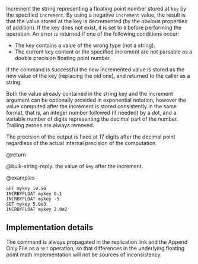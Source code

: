 Increment the string representing a floating point number stored at `key` by the
specified `increment`. By using a negative `increment` value, the result is that
the value stored at the key is decremented (by the obvious properties of
addition). If the key does not exist, it is set to `0` before performing the
operation. An error is returned if one of the following conditions occur:

- The key contains a value of the wrong type (not a string).
- The current key content or the specified increment are not parsable as a
  double precision floating point number.

If the command is successful the new incremented value is stored as the new
value of the key (replacing the old one), and returned to the caller as a
string.

Both the value already contained in the string key and the increment argument
can be optionally provided in exponential notation, however the value computed
after the increment is stored consistently in the same format, that is, an
integer number followed (if needed) by a dot, and a variable number of digits
representing the decimal part of the number. Trailing zeroes are always removed.

The precision of the output is fixed at 17 digits after the decimal point
regardless of the actual internal precision of the computation.

@return

@bulk-string-reply: the value of `key` after the increment.

@examples

```cli
SET mykey 10.50
INCRBYFLOAT mykey 0.1
INCRBYFLOAT mykey -5
SET mykey 5.0e3
INCRBYFLOAT mykey 2.0e2
```

## Implementation details

The command is always propagated in the replication link and the Append Only
File as a `SET` operation, so that differences in the underlying floating point
math implementation will not be sources of inconsistency.
